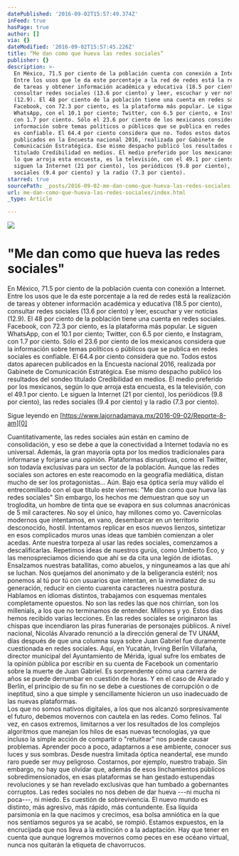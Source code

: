 ```yaml
---
datePublished: '2016-09-02T15:57:49.374Z'
inFeed: true
hasPage: true
author: []
via: {}
dateModified: '2016-09-02T15:57:45.226Z'
title: “Me dan como que hueva las redes sociales”
publisher: {}
description: >-
  En México, 71.5 por ciento de la población cuenta con conexión a Internet.
  Entre los usos que le da este porcentaje a la red de redes está la realización
  de tareas y obtener información académica y educativa (18.5 por ciento),
  consultar redes sociales (13.6 por ciento) y leer, escuchar y ver noticias
  (12.9). El 48 por ciento de la población tiene una cuenta en redes sociales.
  Facebook, con 72.3 por ciento, es la plataforma más popular. Le siguen
  WhatsApp, con el 10.1 por ciento; Twitter, con 6.5 por ciento, e Instagram,
  con 1.7 por ciento. Sólo el 23.6 por ciento de los mexicanos considera que la
  información sobre temas políticos o públicos que se publica en redes sociales
  es confiable. El 64.4 por ciento considera que no. Todos estos datos aparecen
  publicados en la Encuesta nacional 2016, realizada por Gabinete de
  Comunicación Estratégica. Ese mismo despacho publicó los resultados del sondeo
  titulado Credibilidad en medios. El medio preferido por los mexicanos, según
  lo que arroja esta encuesta, es la televisión, con el 49.1 por ciento. Le
  siguen la Internet (21 por ciento), los periódicos (9.8 por ciento), las redes
  sociales (9.4 por ciento) y la radio (7.3 por ciento). 
starred: true
sourcePath: _posts/2016-09-02-me-dan-como-que-hueva-las-redes-sociales.md
url: me-dan-como-que-hueva-las-redes-sociales/index.html
_type: Article

---
```

![](https://the-grid-user-content.s3-us-west-2.amazonaws.com/0eaf0975-f04e-4836-83c0-a27afca73f64.jpg)

# "Me dan como que hueva las redes sociales"

En México, 71.5 por ciento de la población cuenta con conexión a Internet. Entre los usos que le da este porcentaje a la red de redes está la realización de tareas y obtener información académica y educativa (18.5 por ciento), consultar redes sociales (13.6 por ciento) y leer, escuchar y ver noticias (12.9). El 48 por ciento de la población tiene una cuenta en redes sociales. Facebook, con 72.3 por ciento, es la plataforma más popular. Le siguen WhatsApp, con el 10.1 por ciento; Twitter, con 6.5 por ciento, e Instagram, con 1.7 por ciento. Sólo el 23.6 por ciento de los mexicanos considera que la información sobre temas políticos o públicos que se publica en redes sociales es confiable. El 64.4 por ciento considera que no. Todos estos datos aparecen publicados en la Encuesta nacional 2016, realizada por Gabinete de Comunicación Estratégica. Ese mismo despacho publicó los resultados del sondeo titulado Credibilidad en medios. El medio preferido por los mexicanos, según lo que arroja esta encuesta, es la televisión, con el 49.1 por ciento. Le siguen la Internet (21 por ciento), los periódicos (9.8 por ciento), las redes sociales (9.4 por ciento) y la radio (7.3 por ciento). 

Sigue leyendo en [https://www.lajornadamaya.mx/2016-09-02/Reporte-8-am][0]

Cuantitativamente, las redes sociales aún están en camino de consolidación, y eso se debe a que la conectividad a Internet todavía no es universal. Además, la gran mayoría opta por los medios tradicionales para informarse y forjarse una opinión. Plataformas disruptivas, como el Twitter, son todavía exclusivas para un sector de la población. Aunque las redes sociales son actores en este reacomodo en la geografía mediática, distan mucho de ser los protagonistas... Aún. Bajo esa óptica sería muy válido el entrecomillado con el que titulo este viernes: "Me dan como que hueva las redes sociales" Sin embargo, los hechos me demuestran que soy un troglodita, un hombre de tinta que se evapora en sus columnas anacrónicas de 5 mil caracteres. No soy el único, hay millones como yo. Cavernícolas modernos que intentamos, en vano, desembarcar en un territorio desconocido, hostil. Intentamos replicar en esos nuevos lienzos, sintetizar en esos complicados muros unas ideas que también comienzan a oler acedas. Ante nuestra torpeza al usar las redes sociales, comenzamos a descalificarlas. Repetimos ideas de nuestros gurús, como Umberto Eco, y las menospreciamos diciendo que ahí se da cita una legión de idiotas.   
Ensalzamos nuestras batallitas, como abuelos, y ninguneamos a las que ahí se luchan. Nos quejamos del anonimato y de la beligerancia estéril; nos ponemos al tú por tú con usuarios que intentan, en la inmediatez de su generación, reducir en ciento cuarenta caracteres nuestra postura. Hablamos en idiomas distintos, trabajamos con esquemas mentales completamente opuestos. No son las redes las que nos chirrían, son los millenials, a los que no terminamos de entender. Millones y yo. Estos días hemos recibido varias lecciones. En las redes sociales se originaron las chispas que incendiaron las piras funerarias de personajes públicos. A nivel nacional, Nicolás Alvarado renunció a la dirección general de TV UNAM, días después de que una columna suya sobre Juan Gabriel fue duramente cuestionada en redes sociales. Aquí, en Yucatán, Irving Berlín Villafaña, director municipal del Ayuntamiento de Mérida, igual sufre los embates de la opinión pública por escribir en su cuenta de Facebook un comentario sobre la muerte de Juan Gabriel. Es sorprendente cómo una carrera de años se puede derrumbar en cuestión de horas. Y en el caso de Alvarado y Berlín, el principio de su fin no se debe a cuestiones de corrupción o de ineptitud, sino a que simple y sencillamente hicieron un uso inadecuado de las nuevas plataformas.   
Los que no somos nativos digitales, a los que nos alcanzó sorpresivamente el futuro, debemos movernos con cautela en las redes. Como felinos. Tal vez, en casos extremos, limitarnos a ver los resultados de los complejos algoritmos que manejan los hilos de esas nuevas tecnologías, ya que incluso la simple acción de compartir o "retuitear" nos puede causar problemas. Aprender poco a poco, adaptarnos a ese ambiente, conocer sus luces y sus sombras. Desde nuestra limitada óptica neandertal, ese mundo raro puede ser muy peligroso. Costarnos, por ejemplo, nuestro trabajo. Sin embargo, no hay que olvidar que, además de esos linchamientos públicos sobredimensionados, en esas plataformas se han gestado estupendas revoluciones y se han revelado exclusivas que han tumbado a gobernantes corruptos. Las redes sociales no nos deben de dar hueva ---ni mucha ni poca---, ni miedo. Es cuestión de sobrevivencia. El nuevo mundo es distinto, más agresivo, más rápido, más contundente. Esa líquida parsimonia en la que nacimos y crecimos, esa bolsa amniótica en la que nos sentíamos seguros ya se acabó, se rompió. Estamos expuestos, en la encrucijada que nos lleva a la extinción o a la adaptación. Hay que tener en cuenta que aunque logremos movernos como peces en ese océano virtual, nunca nos quitarán la etiqueta de chavorrucos.

[0]: https://www.lajornadamaya.mx/2016-09-02/Reporte-8-am
